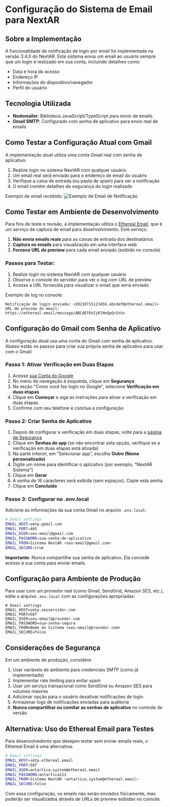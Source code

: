 # Configuração do Sistema de Email para NextAR

## Sobre a Implementação

A funcionalidade de notificação de login por email foi implementada na versão 3.4.0 do NextAR. Este sistema envia um email ao usuário sempre que um login é realizado em sua conta, incluindo detalhes como:

- Data e hora do acesso
- Endereço IP
- Informações do dispositivo/navegador
- Perfil do usuário

## Tecnologia Utilizada

- **Nodemailer**: Biblioteca JavaScript/TypeScript para envio de emails
- **Gmail SMTP**: Configurado com senha de aplicativo para envio real de emails

## Como Testar a Configuração Atual com Gmail

A implementação atual utiliza uma conta Gmail real com senha de aplicativo:

1. Realize login no sistema NextAR com qualquer usuário
2. Um email real será enviado para o endereço de email do usuário
3. Verifique a caixa de entrada (ou pasta de spam) para ver a notificação
4. O email contém detalhes de segurança do login realizado

Exemplo de email recebido:
![Exemplo de Email de Notificação](https://i.imgur.com/example.png)

## Como Testar em Ambiente de Desenvolvimento

Para fins de teste e revisão, a implementação utiliza o [Ethereal Email](https://ethereal.email/), que é um serviço de captura de email para desenvolvimento. Este serviço:

1. **Não envia emails reais** para as caixas de entrada dos destinatários
2. **Captura os emails** para visualização em uma interface web
3. **Fornece URL de preview** para cada email enviado (exibido no console)

### Passos para Testar:

1. Realize login no sistema NextAR com qualquer usuário
2. Observe o console do servidor para ver o log com URL de preview
3. Acesse a URL fornecida para visualizar o email que seria enviado

Exemplo de log no console:
```
Notificação de login enviada: <20210715123456.abcdef@ethereal.email>
URL de preview do email: https://ethereal.email/message/ABCdEfGhIjKlMnOpQrStUv
```

## Configuração do Gmail com Senha de Aplicativo

A configuração atual usa uma conta do Gmail com senha de aplicativo. Abaixo estão os passos para criar sua própria senha de aplicativo para usar com o Gmail:

### Passo 1: Ativar Verificação em Duas Etapas

1. Acesse [sua Conta do Google](https://myaccount.google.com/)
2. No menu de navegação à esquerda, clique em **Segurança**
3. Na seção "Como você faz login no Google", selecione **Verificação em duas etapas**
4. Clique em **Começar** e siga as instruções para ativar a verificação em duas etapas
5. Confirme com seu telefone e conclua a configuração

### Passo 2: Criar Senha de Aplicativo

1. Depois de configurar a verificação em duas etapas, volte para a [página de Segurança](https://myaccount.google.com/security)
2. Clique em **Senhas de app** (se não encontrar esta opção, verifique se a verificação em duas etapas está ativada)
3. Na parte inferior, em "Selecionar app", escolha **Outro (Nome personalizado)**
4. Digite um nome para identificar o aplicativo (por exemplo, "NextAR Sistema")
5. Clique em **Gerar**
6. A senha de 16 caracteres será exibida (sem espaços). Copie esta senha
7. Clique em **Concluído**

### Passo 3: Configurar no .env.local

Adicione as informações da sua conta Gmail no arquivo `.env.local`:

```bash
# Email settings
EMAIL_HOST=smtp.gmail.com
EMAIL_PORT=465
EMAIL_USER=seu-email@gmail.com
EMAIL_PASSWORD=sua-senha-de-aplicativo
EMAIL_FROM=Sistema NextAR <seu-email@gmail.com>
EMAIL_SECURE=true
```

**Importante**: Nunca compartilhe sua senha de aplicativo. Ela concede acesso à sua conta para enviar emails.

## Configuração para Ambiente de Produção

Para usar com um provedor real (como Gmail, SendGrid, Amazon SES, etc.), edite o arquivo `.env.local` com as configurações apropriadas:

```
# Email settings
EMAIL_HOST=smtp.seuservidor.com
EMAIL_PORT=587
EMAIL_USER=seu-email@provedor.com
EMAIL_PASSWORD=sua-senha-segura
EMAIL_FROM=Nome do Sistema <seu-email@provedor.com>
EMAIL_SECURE=false
```

## Considerações de Segurança

Em um ambiente de produção, considere:

1. Usar variáveis de ambiente para credenciais SMTP (como já implementado)
2. Implementar rate limiting para evitar spam
3. Usar um serviço transacional como SendGrid ou Amazon SES para volumes maiores
4. Adicionar opção para o usuário desativar notificações de login
5. Armazenar logs de notificações enviadas para auditoria
6. **Nunca compartilhar ou comitar as senhas de aplicativo** no controle de versão

## Alternativa: Uso do Ethereal Email para Testes

Para desenvolvedores que desejam testar sem enviar emails reais, o Ethereal Email é uma alternativa:

```bash
# Email settings
EMAIL_HOST=smtp.ethereal.email
EMAIL_PORT=587
EMAIL_USER=antartica.system@ethereal.email
EMAIL_PASSWORD=antartica123
EMAIL_FROM=Sistema NextAR <antartica.system@ethereal.email>
EMAIL_SECURE=false
```

Com essa configuração, os emails não serão enviados fisicamente, mas poderão ser visualizados através de URLs de preview exibidas no console.
